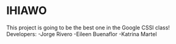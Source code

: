 # IHIAWO
This project is going to be the best one in the Google CSSI class!
Developers:
-Jorge Rivero
-Eileen Buenaflor
-Katrina Martel
